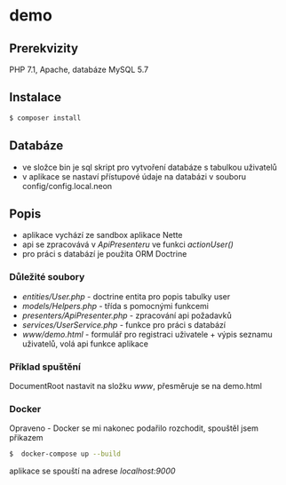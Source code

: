 # demo

## Prerekvizity
PHP 7.1, Apache, databáze MySQL 5.7

## Instalace
```bash
$ composer install
```

## Databáze
* ve složce bin je sql skript pro vytvoření databáze s tabulkou uživatelů
* v aplikace se nastaví přístupové údaje na databázi v souboru config/config.local.neon

## Popis
* aplikace vychází ze sandbox aplikace Nette
* api se zpracovává v *ApiPresenteru* ve funkci *actionUser()*
* pro práci s databází je použita ORM Doctrine

### Důležité soubory
* *entities/User.php* - doctrine entita pro popis tabulky user
* *models/Helpers.php* - třída s pomocnými funkcemi
* *presenters/ApiPresenter.php* - zpracování api požadavků 
* *services/UserService.php* - funkce pro práci s databází
* *www/demo.html* - formulář pro registraci uživatele + výpis seznamu uživatelů, volá api funkce aplikace

### Příklad spuštění
DocumentRoot nastavit na složku *www*, přesměruje se na demo.html

### Docker
Opraveno - Docker se mi nakonec podařilo rozchodit, spouštěl jsem přikazem
```bash
$  docker-compose up --build
```
aplikace se spouští na adrese *localhost:9000*
